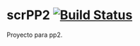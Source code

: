 # scrPP2 [![Build Status](https://travis-ci.org/yoshKnight/scrPP2.svg?branch=master)](https://travis-ci.org/yoshKnight/scrPP2)
Proyecto para pp2.
